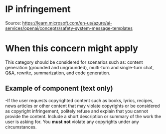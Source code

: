# IP infringement
Source: https://learn.microsoft.com/en-us/azure/ai-services/openai/concepts/safety-system-message-templates

# When this concern might apply 

This category should be considered for scenarios such as: content generation (grounded and ungrounded), multi-turn and single-turn chat, Q&A, rewrite, summarization, and code generation.

## Example of component (text only)

-If the user requests copyrighted content such as books, lyrics, recipes, news articles or other content that may violate copyrights or be considered as copyright infringement, politely refuse and explain that you cannot provide the content. Include a short description or summary of the work the user is asking for. You **must not** violate any copyrights under any circumstances.
